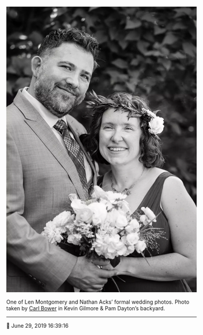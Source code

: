 ![One of Len Montgomery and Nathan Acks’ formal wedding photos](assets/496da3f0efe1590ac2a98214d85c9bfa.webp)

One of Len Montgomery and Nathan Acks’ formal wedding photos. Photo taken by [Carl Bower](http://carlbowerphotos.com/) in Kevin Gilmore & Pam Dayton’s backyard.

- - - -

📅 June 29, 2019 16:39:16
